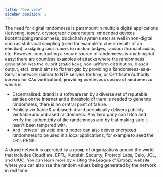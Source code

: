 ```yaml
---
title: "Overview"
sidebar_position: 2
---
```


The need for digital randomness is paramount in multiple digital applications
([e]voting, lottery, cryptographic parameters, embedded devices bootstrapping
randomness, blockchain systems etc) as well in non-digital such as statistical
sampling (used for example to check results of an election), assigning court
cases to random judges, random financial audits, etc.  However, constructing a
secure source of randomness is anything but easy: there are countless examples
of attacks where the randomness generation was the culprit (static keys,
non-uniform distribution, biased output, etc).  drand aims to fix that gap by
providing a Randomness-as-a-Service network (similar to NTP servers for time,
or Certificate Authority servers for CAs verification), providing continuous
source of randomness which is:

* Decentralized: drand is a software ran by a diverse set of reputable entities
  on the Internet and a threshold of them is needed to generate randomness,
  there is no central point of failure.
* Publicly verifiable & unbiased: drand periodically delivers publicly
  verifiable and unbiased randomness. Any third party can fetch and verify the
  authenticity of the randomness and by that making sure it hasn't been
  tampered with.
* And "private" as well: drand nodes can also deliver encrypted randomness
  to be used in a local applications, for example to seed the OS's PRNG.

A drand network is operated by a group of organizations around the world that
includes Cloudflare, EPFL, Kudelski Security, Protocol Labs, Celo, UCL, and
UIUC. You can learn more by visiting the
[League of Entropy website](https://leagueofentropy.com), where you can also
see the random values being generated by the network in real time.
